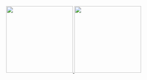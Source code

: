 <div>
  <a href="https://github.com/rafaballerini">
  <img height="180em" src="https://github-readme-stats.vercel.app/api?username=mLeonelZ&show_icons=true&theme=dracula&include_all_commits=true&count_private=true"/>
  <img height="180em" src="https://github-readme-stats.vercel.app/api/top-langs/?username=mLeonelZ&layout=compact&langs_count=7&theme=dracula"/>
</div>
